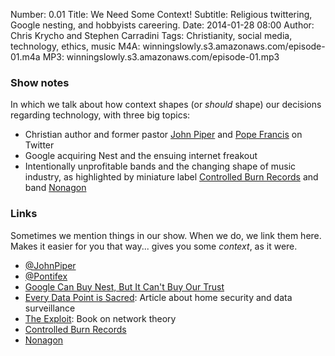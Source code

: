 Number: 0.01
Title: We Need Some Context!
Subtitle: Religious twittering, Google nesting, and hobbyists careering.
Date: 2014-01-28 08:00
Author: Chris Krycho and Stephen Carradini
Tags: Christianity, social media, technology, ethics, music
M4A: winningslowly.s3.amazonaws.com/episode-01.m4a
MP3: winningslowly.s3.amazonaws.com/episode-01.mp3

### Show notes

In which we talk about how context shapes (or *should* shape) our decisions
regarding technology, with three big topics:

- Christian author and former pastor [John Piper][jp] and [Pope Francis][pope]
  on Twitter
- Google acquiring Nest and the ensuing internet freakout
- Intentionally unprofitable bands and the changing shape of music industry, as
  highlighted by miniature label [Controlled Burn Records][cbr] and band
  [Nonagon][nonagon]

### Links

Sometimes we mention things in our show. When we do, we link them here. Makes it
easier for you that way... gives you some *context*, as it were.

- [@JohnPiper](http://twitter.com/johnpiper)
- [@Pontifex](http://twitter.com/pontifex)
- [Google Can Buy Nest, But It Can't Buy Our Trust][wired]
- [Every Data Point is Sacred][medium]: Article about home security and data
  surveillance
- [The Exploit][exploit]: Book on network theory
- [Controlled Burn Records][cbr]
- [Nonagon][nonagon]

[jp]: http://www.desiringgod.org/authors/john-piper
[pope]: http://www.vatican.va/holy_father/francesco/
[medium]: http://medium.com/tech-talk/e0bd2ec66ce8
[exploit]: http://www.amazon.com/The-Exploit-Networks-Electronic-Mediations/dp/0816650446
[wired]: http://www.wired.com/opinion/2014/01/google-didnt-just-acquire-nest-annexed-whole-new-territory/
[cbr]: http://controlledburnrecords.com/
[nonagon]: http://nonagon.us


